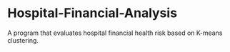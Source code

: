 # Hospital-Financial-Analysis
A program that evaluates hospital financial health risk based on K-means clustering.
